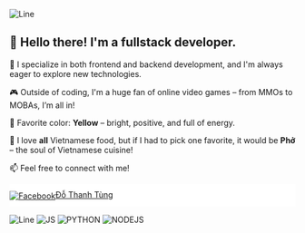 ![Line](https://user-images.githubusercontent.com/74038190/212284100-561aa473-3905-4a80-b561-0d28506553ee.gif)

## 👋 Hello there! I'm a fullstack developer.

🎯 I specialize in both frontend and backend development, and I'm always eager to explore new technologies.

🎮 Outside of coding, I'm a huge fan of online video games – from MMOs to MOBAs, I’m all in!

💛 Favorite color: **Yellow** – bright, positive, and full of energy.

🍜 I love **all** Vietnamese food, but if I had to pick one favorite, it would be **Phở** – the soul of Vietnamese cuisine!

📫 Feel free to connect with me!
<div>
  <div style="display:flex; align-items: center; height: 40px; background-color: white"> 
    <a href="https://www.facebook.com/thanhtung.bbv" target="_blank">
        <img src="https://cdn-icons-png.flaticon.com/24/733/733547.png" alt="Facebook" style="vertical-align:middle;" />Đỗ Thanh Tùng
    </a>
  </div>
</div>

![Line](https://user-images.githubusercontent.com/74038190/212284100-561aa473-3905-4a80-b561-0d28506553ee.gif)
![JS](https://user-images.githubusercontent.com/74038190/212257454-16e3712e-945a-4ca2-b238-408ad0bf87e6.gif)
![PYTHON](https://user-images.githubusercontent.com/74038190/212257472-08e52665-c503-4bd9-aa20-f5a4dae769b5.gif)
![NODEJS](https://user-images.githubusercontent.com/74038190/212257460-738ff738-247f-4445-a718-cdd0ca76e2db.gif)



